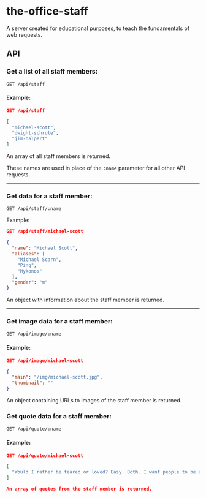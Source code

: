 # the-office-staff

A server created for educational purposes, to teach the fundamentals of web requests.

## API

### Get a list of all staff members:

`GET /api/staff`

#### Example:

```json
GET /api/staff

[
  "michael-scott",
  "dwight-schrute",
  "jim-halpert"
]
```

An array of all staff members is returned.

These names are used in place of the `:name` parameter for all other API requests.

---

### Get data for a staff member:

`GET /api/staff/:name`

Example:

```json
GET /api/staff/michael-scott

{
  "name": "Michael Scott",
  "aliases": [
    "Michael Scarn",
    "Ping",
    "Mykonos"
  ],
  "gender": "m"
}
```

An object with information about the staff member is returned.

---

### Get image data for a staff member:

`GET /api/image/:name`

#### Example:

```json
GET /api/image/michael-scott

{
  "main": "/img/michael-scott.jpg",
  "thumbnail": ""
}
```

An object containing URLs to images of the staff member is returned.

### Get quote data for a staff member:

`GET /api/quote/:name`

#### Example:

```json
GET /api/quote/michael-scott

[
  "Would I rather be feared or loved? Easy. Both. I want people to be afraid of how much they love me."
]

An array of quotes from the staff member is returned.
```
